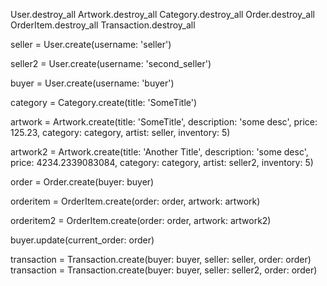 User.destroy_all
Artwork.destroy_all
Category.destroy_all
Order.destroy_all
OrderItem.destroy_all
Transaction.destroy_all

seller = User.create(username: 'seller')

seller2 = User.create(username: 'second_seller')

buyer = User.create(username: 'buyer')

category = Category.create(title: 'SomeTitle')

artwork = Artwork.create(title: 'SomeTitle', description: 'some desc', price: 125.23, category: category, artist: seller, inventory: 5)

artwork2 = Artwork.create(title: 'Another Title', description: 'some desc', price: 4234.2339083084, category: category, artist: seller2, inventory: 5)

order = Order.create(buyer: buyer)

orderitem = OrderItem.create(order: order, artwork: artwork)

orderitem2 = OrderItem.create(order: order, artwork: artwork2)

buyer.update(current_order: order)

transaction = Transaction.create(buyer: buyer, seller: seller, order: order)
transaction = Transaction.create(buyer: buyer, seller: seller2, order: order)
